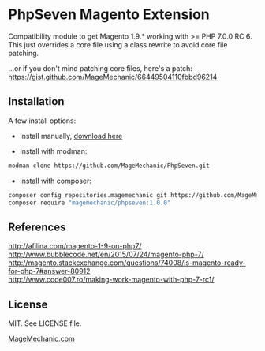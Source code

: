 PhpSeven Magento Extension
===

Compatibility module to get Magento 1.9.* working with >= PHP 7.0.0 RC 6.  
This just overrides a core file using a class rewrite to avoid core file patching.  

...or if you don't mind patching core files, here's a patch:   
https://gist.github.com/MageMechanic/66449504110fbbd96214  

Installation
---

A few install options:

* Install manually, [download here](https://github.com/MageMechanic/PhpSeven/archive/master.zip)

* Install with modman: 
```bash
modman clone https://github.com/MageMechanic/PhpSeven.git
```
* Install with composer:
```bash
composer config repositories.magemechanic git https://github.com/MageMechanic/MageMechanic_PhpSeven.git
composer require "magemechanic/phpseven:1.0.0"
```

References
---
http://afilina.com/magento-1-9-on-php7/  
http://www.bubblecode.net/en/2015/07/24/magento-php-7/  
http://magento.stackexchange.com/questions/74008/is-magento-ready-for-php-7#answer-80912  
http://www.code007.ro/making-work-magento-with-php-7-rc1/  

License
---
MIT. See LICENSE file.


[MageMechanic.com](http://www.magemechanic.com/)
